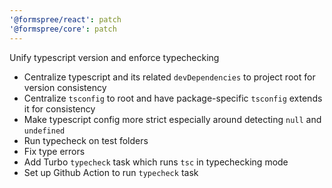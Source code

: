 ```yaml
---
'@formspree/react': patch
'@formspree/core': patch
---
```


Unify typescript version and enforce typechecking

- Centralize typescript and its related `devDependencies` to project root for version consistency
- Centralize `tsconfig` to root and have package-specific `tsconfig` extends it for consistency
- Make typescript config more strict especially around detecting `null` and `undefined`
- Run typecheck on test folders
- Fix type errors
- Add Turbo `typecheck` task which runs `tsc` in typechecking mode
- Set up Github Action to run `typecheck` task

